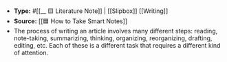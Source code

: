 - **Type:** #[[__ 🟨 Literature Note]] | [[Slipbox]] [[Writing]]
- **Source:** [[🟦 How to Take Smart Notes]]
- The process of writing an article involves many different steps: reading, note-taking, summarizing, thinking, organizing, reorganizing, drafting, editing, etc. Each of these is a different task that requires a different kind of attention. 
